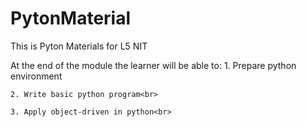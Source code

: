 # PytonMaterial
 This is Pyton Materials for L5 NIT
 
At the end of the module the learner will be able to:
    1. Prepare python environment<br>
    
    2. Write basic python program<br>
    
    3. Apply object-driven in python<br>
    
